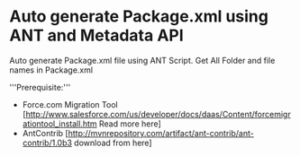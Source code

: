Auto generate Package.xml using ANT and Metadata API
============================

Auto generate Package.xml file using ANT Script. Get All Folder and file names in Package.xml

'''Prerequisite:'''
* Force.com Migration Tool [http://www.salesforce.com/us/developer/docs/daas/Content/forcemigrationtool_install.htm Read more here]
* AntContrib [http://mvnrepository.com/artifact/ant-contrib/ant-contrib/1.0b3 download from here]
